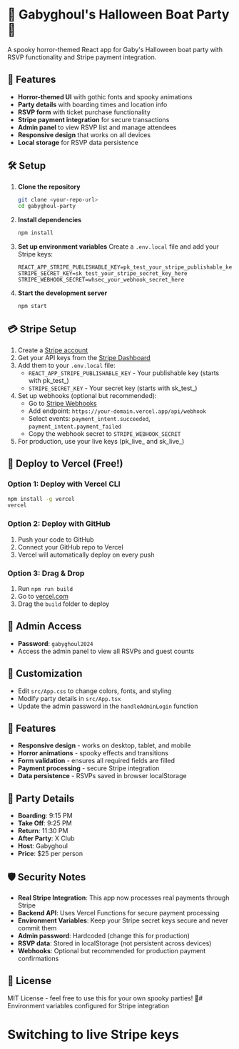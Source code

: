 # 🎃 Gabyghoul's Halloween Boat Party 🎃

A spooky horror-themed React app for Gaby's Halloween boat party with RSVP functionality and Stripe payment integration.

## 🚀 Features

- **Horror-themed UI** with gothic fonts and spooky animations
- **Party details** with boarding times and location info
- **RSVP form** with ticket purchase functionality
- **Stripe payment integration** for secure transactions
- **Admin panel** to view RSVP list and manage attendees
- **Responsive design** that works on all devices
- **Local storage** for RSVP data persistence

## 🛠️ Setup

1. **Clone the repository**
   ```bash
   git clone <your-repo-url>
   cd gabyghoul-party
   ```

2. **Install dependencies**
   ```bash
   npm install
   ```

3. **Set up environment variables**
   Create a `.env.local` file and add your Stripe keys:
   ```
   REACT_APP_STRIPE_PUBLISHABLE_KEY=pk_test_your_stripe_publishable_key_here
   STRIPE_SECRET_KEY=sk_test_your_stripe_secret_key_here
   STRIPE_WEBHOOK_SECRET=whsec_your_webhook_secret_here
   ```

4. **Start the development server**
   ```bash
   npm start
   ```

## 💳 Stripe Setup

1. Create a [Stripe account](https://stripe.com)
2. Get your API keys from the [Stripe Dashboard](https://dashboard.stripe.com/apikeys)
3. Add them to your `.env.local` file:
   - `REACT_APP_STRIPE_PUBLISHABLE_KEY` - Your publishable key (starts with pk_test_)
   - `STRIPE_SECRET_KEY` - Your secret key (starts with sk_test_)
4. Set up webhooks (optional but recommended):
   - Go to [Stripe Webhooks](https://dashboard.stripe.com/webhooks)
   - Add endpoint: `https://your-domain.vercel.app/api/webhook`
   - Select events: `payment_intent.succeeded`, `payment_intent.payment_failed`
   - Copy the webhook secret to `STRIPE_WEBHOOK_SECRET`
5. For production, use your live keys (pk_live_ and sk_live_)

## 🚀 Deploy to Vercel (Free!)

### Option 1: Deploy with Vercel CLI
```bash
npm install -g vercel
vercel
```

### Option 2: Deploy with GitHub
1. Push your code to GitHub
2. Connect your GitHub repo to Vercel
3. Vercel will automatically deploy on every push

### Option 3: Drag & Drop
1. Run `npm run build`
2. Go to [vercel.com](https://vercel.com)
3. Drag the `build` folder to deploy

## 🔐 Admin Access

- **Password**: `gabyghoul2024`
- Access the admin panel to view all RSVPs and guest counts

## 🎨 Customization

- Edit `src/App.css` to change colors, fonts, and styling
- Modify party details in `src/App.tsx`
- Update the admin password in the `handleAdminLogin` function

## 📱 Features

- **Responsive design** - works on desktop, tablet, and mobile
- **Horror animations** - spooky effects and transitions
- **Form validation** - ensures all required fields are filled
- **Payment processing** - secure Stripe integration
- **Data persistence** - RSVPs saved in browser localStorage

## 🎃 Party Details

- **Boarding**: 9:15 PM
- **Take Off**: 9:25 PM  
- **Return**: 11:30 PM
- **After Party**: X Club
- **Host**: Gabyghoul
- **Price**: $25 per person

## 🛡️ Security Notes

- **Real Stripe Integration**: This app now processes real payments through Stripe
- **Backend API**: Uses Vercel Functions for secure payment processing
- **Environment Variables**: Keep your Stripe secret keys secure and never commit them
- **Admin password**: Hardcoded (change this for production)
- **RSVP data**: Stored in localStorage (not persistent across devices)
- **Webhooks**: Optional but recommended for production payment confirmations

## 📄 License

MIT License - feel free to use this for your own spooky parties! 🎃# Environment variables configured for Stripe integration
# Switching to live Stripe keys
